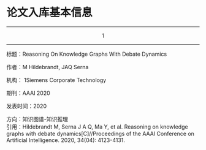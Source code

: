 # 论文入库基本信息

---
<center>1</center>

---

标题：Reasoning On Knowledge Graphs With Debate Dynamics  

作者：M Hildebrandt, JAQ Serna  

机构： 1Siemens Corporate Technology  

期刊：AAAI 2020  

发表时间：2020  

方向：知识图谱-知识推理  
引用：Hildebrandt M, Serna J A Q, Ma Y, et al. Reasoning on knowledge graphs with debate dynamics[C]//Proceedings of the AAAI Conference on Artificial Intelligence. 2020, 34(04): 4123-4131.

